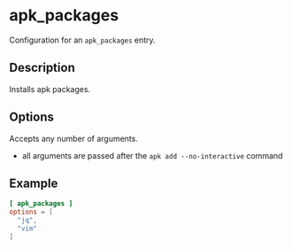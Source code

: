 # apk_packages

Configuration for an `apk_packages` entry.

## Description

Installs apk packages.

## Options

Accepts any number of arguments.

- all arguments are passed after the `apk add --no-interactive` command

## Example

```toml
[ apk_packages ]
options = [
  "jq",
  "vim"
]
```
